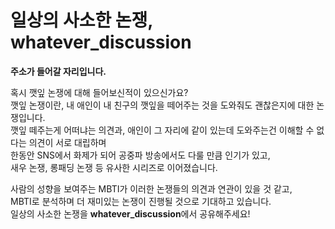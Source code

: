 
# 일상의 사소한 논쟁, whatever_discussion

**주소가 들어갈 자리입니다.** <br />

혹시 깻잎 논쟁에 대해 들어보신적이 있으신가요? <br />
깻잎 논쟁이란, 내 애인이 내 친구의 깻잎을 떼어주는 것을 도와줘도 괜찮은지에 대한 논쟁입니다. <br />
깻잎 떼주는게 어떠냐는 의견과, 애인이 그 자리에 같이 있는데 도와주는건 이해할 수 없다는 의견이 서로 대립하며 <br />
한동안 SNS에서 화제가 되어 공중파 방송에서도 다룰 만큼 인기가 있고, <br /> 새우 논쟁, 롱패딩 논쟁 등 유사한 시리즈로 이어졌습니다. <br>

사람의 성향을 보여주는 MBTI가 이러한 논쟁들의 의견과 연관이 있을 것 같고, <br />
MBTI로 분석하며 더 재미있는 논쟁이 진행될 것으로 기대하고 있습니다. <br />
일상의 사소한 논쟁을 **whatever_discussion**에서 공유해주세요! <br />

